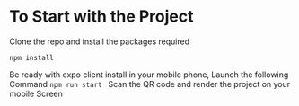 # To Start with the Project
Clone the repo and install the packages required

``` 
npm install 
```
Be ready with expo client install in your mobile phone, Launch the following Command
`npm run start `
Scan the QR code and render the project on your mobile Screen